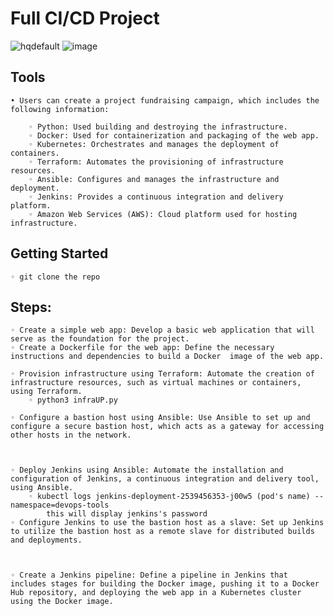 # Full CI/CD Project
![hqdefault](https://github.com/Muhammed-Emam/Complete-ci-cd-project/assets/118661263/5108b8fa-21ef-4b93-8b85-9439441cc787)
![image](https://github.com/Muhammed-Emam/Complete-ci-cd-project/assets/118661263/43ea424a-4eb4-444d-9d41-45534581c8f3)

    
## Tools
    • Users can create a project fundraising campaign, which includes the following information:
      
        ◦ Python: Used building and destroying the infrastructure.
        ◦ Docker: Used for containerization and packaging of the web app.
        ◦ Kubernetes: Orchestrates and manages the deployment of containers.
        ◦ Terraform: Automates the provisioning of infrastructure resources.
        ◦ Ansible: Configures and manages the infrastructure and deployment.
        ◦ Jenkins: Provides a continuous integration and delivery platform.
        ◦ Amazon Web Services (AWS): Cloud platform used for hosting infrastructure.


## Getting Started



    ◦ git clone the repo

 



## Steps:

    ◦ Create a simple web app: Develop a basic web application that will serve as the foundation for the project.
    ◦ Create a Dockerfile for the web app: Define the necessary instructions and dependencies to build a Docker  image of the web app.

    ◦ Provision infrastructure using Terraform: Automate the creation of infrastructure resources, such as virtual machines or containers, using Terraform.
        ◦ python3 infraUP.py

    ◦ Configure a bastion host using Ansible: Use Ansible to set up and configure a secure bastion host, which acts as a gateway for accessing other hosts in the network.
    


    ◦ Deploy Jenkins using Ansible: Automate the installation and configuration of Jenkins, a continuous integration and delivery tool, using Ansible.
        ◦ kubectl logs jenkins-deployment-2539456353-j00w5 (pod's name) --namespace=devops-tools
            this will display jenkins's password 
    ◦ Configure Jenkins to use the bastion host as a slave: Set up Jenkins to utilize the bastion host as a remote slave for distributed builds and deployments.
   
    

    ◦ Create a Jenkins pipeline: Define a pipeline in Jenkins that includes stages for building the Docker image, pushing it to a Docker Hub repository, and deploying the web app in a Kubernetes cluster using the Docker image.
   

